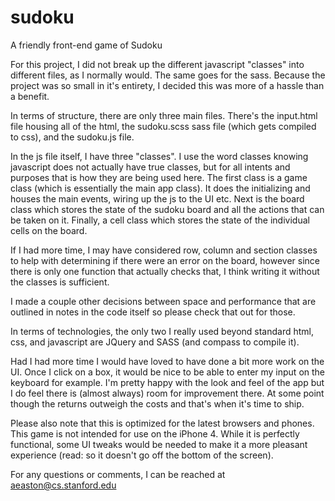 sudoku
======

A friendly front-end game of Sudoku

For this project, I did not break up the different javascript "classes" into different files, as I normally would. The same goes for the sass. Because the project was so small in it's entirety, I decided this was more of a hassle than a benefit.

In terms of structure, there are only three main files. There's the input.html file housing all of the html, the sudoku.scss sass file (which gets compiled to css), and the sudoku.js file.

In the js file itself, I have three "classes". I use the word classes knowing javascript does not actually have true classes, but for all intents and purposes that is how they are being used here. The first class is a game class (which is essentially the main app class). It does the initializing and houses the main events, wiring up the js to the UI etc. Next is the board class which stores the state of the sudoku board and all the actions that can be taken on it. Finally, a cell class which stores the state of the individual cells on the board.

If I had more time, I may have considered row, column and section classes to help with determining if there were an error on the board, however since there is only one function that actually checks that, I think writing it without the classes is sufficient.

I made a couple other decisions between space and performance that are outlined in notes in the code itself so please check that out for those.

In terms of technologies, the only two I really used beyond standard html, css, and javascript are JQuery and SASS (and compass to compile it).

Had I had more time I would have loved to have done a bit more work on the UI. Once I click on a box, it would be nice to be able to enter my input on the keyboard for example. I'm pretty happy with the look and feel of the app but I do feel there is (almost always) room for improvement there. At some point though the returns outweigh the costs and that's when it's time to ship.

Please also note that this is optimized for the latest browsers and phones. This game is not intended for use on the iPhone 4. While it is perfectly functional, some UI tweaks would be needed to make it a more pleasant experience (read: so it doesn't go off the bottom of the screen).

For any questions or comments, I can be reached at aeaston@cs.stanford.edu
